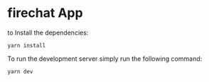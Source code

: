 # firechat App

to Install the dependencies:

```
yarn install
```

To run the development server simply run the following command:

```
yarn dev
```


